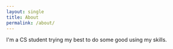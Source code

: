 ```yaml
---
layout: single
title: About
permalink: /about/
---
```

I'm a CS student trying my best to do some good using my skills.